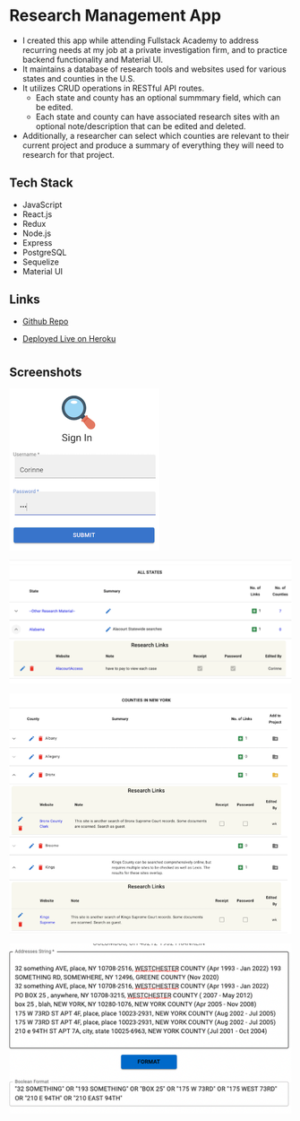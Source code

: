 # Research Management App

* I created this app while attending Fullstack Academy to address recurring needs at my job at a private investigation firm, and to practice backend functionality and Material UI.
* It maintains a database of research tools and websites used for various states and counties in the U.S. 
* It utilizes CRUD operations in RESTful API routes.
    * Each state and county has an optional summmary field, which can be edited.
    * Each state and county can have associated research sites with an optional note/description that can be edited and deleted.
* Additionally, a researcher can select which counties are relevant to their current project and produce a summary of everything they will need to research for that project.

## Tech Stack
* JavaScript
* React.js
* Redux
* Node.js
* Express
* PostgreSQL
* Sequelize
* Material UI

## Links

- [Github Repo](https://github.com/nightsandwich/kri-app-test "Github Repo")

- [Deployed Live on Heroku](https://kri-app.herokuapp.com/ "Live View")
#


## Screenshots

![Log In](/public/login.png)

![States](/public/states.png)

![Counties](/public/counties.png)

![Parser](/public/parser.png)